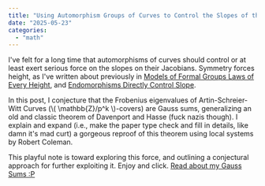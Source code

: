 ```yaml
---
title: "Using Automorphism Groups of Curves to Control the Slopes of their Jacobians"
date: "2025-05-23"
categories: 
  - "math"
---
```

I've felt for a long time that automorphisms of curves should control or at least exert serious force on the slopes on their Jacobians. Symmetry forces height, as I've written about previously in [Models of Formal Groups Laws of Every Height](https://rin.io/every-height/), and [Endomorphisms Directly Control Slope](https://rin.io/height-is-symmetry/).  

In this post, I conjecture that the Frobenius eigenvalues of Artin-Schreier-Witt Curves (\\( \mathbb{Z}/p^k \\)-covers) are Gauss sums, generalizing an old and classic theorem of Davenport and Hasse (fuck nazis though). I explain and expand (i.e., make the paper type check and fill in details, like damn it's mad curt) a gorgeous reproof of this theorem using local systems by Robert Coleman.

This playful note is toward exploring this force, and outlining a conjectural approach for further exploiting it. Enjoy and click. [Read about my Gauss Sums :P](/pdfs/Gauss_sums.pdf)
